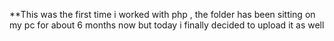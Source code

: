 **This was the first time i worked with php , the folder has been sitting on my pc for about 6 months now but today i finally decided to upload it as well
